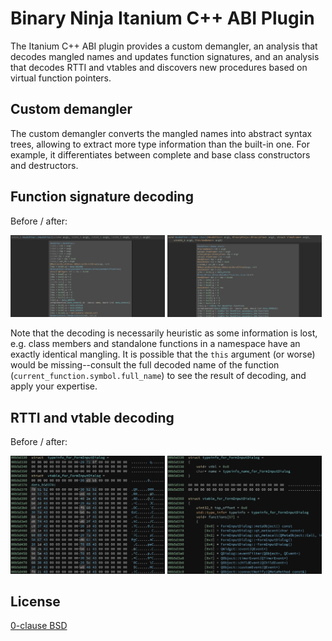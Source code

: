 # Binary Ninja Itanium C++ ABI Plugin

The Itanium C++ ABI plugin provides a custom demangler, an analysis that decodes mangled names and updates function signatures, and an analysis that decodes RTTI and vtables and discovers new procedures based on virtual function pointers.

## Custom demangler

The custom demangler converts the mangled names into abstract syntax trees, allowing to extract more type information than the built-in one. For example, it differentiates between complete and base class constructors and destructors.

## Function signature decoding

Before / after:

<img src="doc/signature-before.png" width="49%"> <img src="doc/signature-after.png" width="49%">

Note that the decoding is necessarily heuristic as some information is lost, e.g. class members and standalone functions in a namespace have an exactly identical mangling. It is possible that the `this` argument (or worse) would be missing--consult the full decoded name of the function (`current_function.symbol.full_name`) to see the result of decoding, and apply your expertise.

## RTTI and vtable decoding

Before / after:

<img src="doc/vtable-before.png" width="49%"> <img src="doc/vtable-after.png" width="49%">

## License

[0-clause BSD](LICENSE-0BSD.txt)
